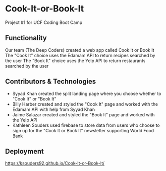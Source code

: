# Cook-It-or-Book-It
Project #1 for UCF Coding Boot Camp

## Functionality
Our team (The Deep Coders) created a web app called Cook It or Book It
The "Cook It" choice uses the Edamam API to return recipes searched by the user
The "Book It" choice uses the Yelp API to return restaurants searched by the user

## Contributors & Technologies
* Syyad Khan created the split landing page where you choose whether to "Cook It" or "Book It"
* Billy Harber created and styled the "Cook It" page and worked with the Edamam API with help from Syyad Khan
* Jaime Salazar created and styled the "Book It" page and worked with the Yelp API
* Kathleen Souders used firebase to store data from users who choose to sign up for the "Cook It or Book It" newsletter supporting World Food Bank

## Deployment
https://ksouders92.github.io/Cook-It-or-Book-It/

